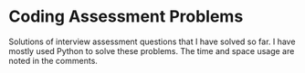# Coding Assessment Problems
Solutions of interview assessment questions that I have solved so far.
I have mostly used Python to solve these problems. The time and space usage are noted in the comments.

